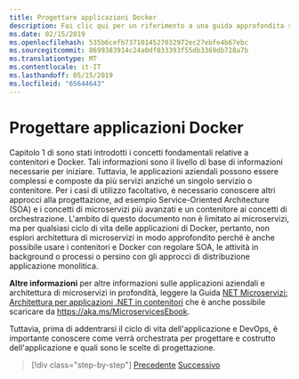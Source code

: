 ```yaml
---
title: Progettare applicazioni Docker
description: Fai clic qui per un riferimento a una guida approfondita su architettura di microservizi, perché questo è un argomento che non è descritta in dettaglio in questa Guida.
ms.date: 02/15/2019
ms.openlocfilehash: 535b6cefb7371014527032972ec27ebfe4b67ebc
ms.sourcegitcommit: 8699383914c24a0df033393f55db3369db728a7b
ms.translationtype: MT
ms.contentlocale: it-IT
ms.lasthandoff: 05/15/2019
ms.locfileid: "65644643"
---
```

# <a name="design-docker-applications"></a>Progettare applicazioni Docker

Capitolo 1 di sono stati introdotti i concetti fondamentali relative a contenitori e Docker. Tali informazioni sono il livello di base di informazioni necessarie per iniziare. Tuttavia, le applicazioni aziendali possono essere complessi e composte da più servizi anziché un singolo servizio o contenitore. Per i casi di utilizzo facoltativo, è necessario conoscere altri approcci alla progettazione, ad esempio Service-Oriented Architecture (SOA) e i concetti di microservizi più avanzati e un contenitore ai concetti di orchestrazione. L'ambito di questo documento non è limitato ai microservizi, ma per qualsiasi ciclo di vita delle applicazioni di Docker, pertanto, non esplori architettura di microservizi in modo approfondito perché è anche possibile usare i contenitori e Docker con regolare SOA, le attività in background o processi o persino con gli approcci di distribuzione applicazione monolitica.

**Altre informazioni** per altre informazioni sulle applicazioni aziendali e architettura di microservizi in profondità, leggere la Guida [NET Microservizi: Architettura per applicazioni .NET in contenitori](../../microservices-architecture/index.md) che è anche possibile scaricare da <https://aka.ms/MicroservicesEbook>.

Tuttavia, prima di addentrarsi il ciclo di vita dell'applicazione e DevOps, è importante conoscere come verrà orchestrata per progettare e costrutto dell'applicazione e quali sono le scelte di progettazione.

>[!div class="step-by-step"]
>[Precedente](index.md)
>[Successivo](common-container-design-principles.md)
